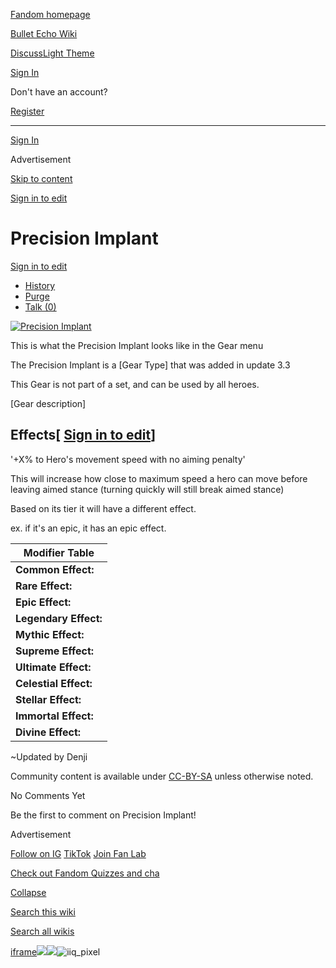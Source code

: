 [Fandom homepage](https://www.fandom.com/)

[Bullet Echo Wiki](https://bullet-echo.fandom.com/)

[Discuss](https://bullet-echo.fandom.com/f "Discuss")[Light Theme](https://bullet-echo.fandom.com/wiki/Precision_Implant# "Light Theme")

[Sign In](https://auth.fandom.com/signin?source=mw&redirect=https%3A%2F%2Fbullet-echo.fandom.com%2Fwiki%2FPrecision_Implant)

Don't have an account?

[Register](https://auth.fandom.com/register?source=mw&redirect=https%3A%2F%2Fbullet-echo.fandom.com%2Fwiki%2FPrecision_Implant)

* * *

[Sign In](https://auth.fandom.com/signin?source=mw&redirect=https%3A%2F%2Fbullet-echo.fandom.com%2Fwiki%2FPrecision_Implant)

Advertisement

[Skip to content](https://bullet-echo.fandom.com/wiki/Precision_Implant#page-header)

[Sign in to edit](https://auth.fandom.com/signin?redirect=https%3A%2F%2Fbullet-echo.fandom.com%2Fwiki%2FPrecision_Implant%3Fveaction%3Dedit&uselang=en)

# Precision Implant

[Sign in to edit](https://auth.fandom.com/signin?redirect=https%3A%2F%2Fbullet-echo.fandom.com%2Fwiki%2FPrecision_Implant%3Fveaction%3Dedit&uselang=en)

- [History](https://bullet-echo.fandom.com/wiki/Precision_Implant?action=history)
- [Purge](https://bullet-echo.fandom.com/wiki/Precision_Implant?action=purge)
- [Talk (0)](https://bullet-echo.fandom.com/wiki/Talk:Precision_Implant?action=edit&redlink=1)

[![Precision Implant](https://static.wikia.nocookie.net/bullet-echo/images/4/46/Precision_Implant.png/revision/latest?cb=20201028035605)](https://static.wikia.nocookie.net/bullet-echo/images/4/46/Precision_Implant.png/revision/latest?cb=20201028035605)

This is what the Precision Implant looks like in the Gear menu

The Precision Implant is a \[Gear Type\] that was added in update 3.3

This Gear is not part of a set, and can be used by all heroes.

\[Gear description\]

## Effects\[ [Sign in to edit](https://auth.fandom.com/signin?redirect=https%3A%2F%2Fbullet-echo.fandom.com%2Fwiki%2FPrecision_Implant%3Fveaction%3Dedit%26section%3D1&uselang=en "Sign in to edit")\]

'+X% to Hero's movement speed with no aiming penalty'

This will increase how close to maximum speed a hero can move before leaving aimed stance (turning quickly will still break aimed stance)

Based on its tier it will have a different effect.

ex. if it's an epic, it has an epic effect.

| Modifier Table |
| --- |
| **Common Effect:** | +4% to hero's moviment speed when aiming |
| **Rare Effect:** | +8% to hero's moviment speed when aiming |
| **Epic Effect:** | +12% to hero's moviment speed when aiming |
| **Legendary Effect:** | +16% to hero's moviment speed when aiming |
| **Mythic Effect:** | +20% to hero's moviment speed when aiming |
| **Supreme Effect:** | +24% to hero's moviment speed when aiming |
| **Ultimate Effect:** | +28% to hero's moviment speed when aiming |
| **Celestial Effect:** | +29% to hero's moviment speed when aiming |
| **Stellar Effect:** | +30% to hero's moviment speed when aiming |
| **Immortal Effect:** | +31% to hero's moviment speed when aiming |
| **Divine Effect:** | +32% to hero's moviment speed when aiming |

~Updated by Denji

Community content is available under [CC-BY-SA](https://www.fandom.com/licensing) unless otherwise noted.

No Comments Yet

Be the first to comment on Precision Implant!

Advertisement

[Follow on IG](https://bit.ly/FandomIG) [TikTok](https://bit.ly/TikTokFandom) [Join Fan Lab](https://bit.ly/FanLabWikiBar)

[Check out Fandom Quizzes and cha](https://bit.ly/WBTrivia2)

[Collapse](https://bullet-echo.fandom.com/wiki/Precision_Implant# "Collapse")

[Search this wiki](https://bullet-echo.fandom.com/wiki/Special:Search?scope=internal&query=&h=1&isFromHighlightActions=on)

[Search all wikis](https://bullet-echo.fandom.com/wiki/Special:Search?scope=cross-wiki&query=&h=1&isFromHighlightActions=on)

[iframe](https://www.fandom.com/silver-surfer.html)![](https://idsync.rlcdn.com/712315.gif?partner_uid=f2f2304d-ddc9-46e2-9d4f-49d0ebfb0934)![](https://pixel.tapad.com/idsync/ex/receive?partner_id=3442&partner_device_id=f2f2304d-ddc9-46e2-9d4f-49d0ebfb0934&partner_url=https://services.fandom.com/identity-storage/external/experian/receiveid/57b0bb59-dd3f-41ed-81d6-e541402f990c?id=${TA_DEVICE_ID}&partner=TAPAD)![iiq_pixel](https://sync.intentiq.com/profiles_engine/ProfilesEngineServlet?at=20&mi=10&secure=1&dpi=1187275693&iiqidtype=2&iiqpcid=edcde898-4816-bc87-0736-9bfd3dde4001&iiqpciddate=1745205136048&tsrnd=920_1745205136053&vrref=fandom.com&jsver=6.07&dw=1280&dh=1024&dpr=1&lan=en-US&testPercentage=97&testGroup=A&uh=%7B%220%22%3A%22%5C%22Google%20Chrome%5C%22%3Bv%3D%5C%22135%5C%22%2C%20%5C%22Not-A.Brand%5C%22%3Bv%3D%5C%228%5C%22%2C%20%5C%22Chromium%5C%22%3Bv%3D%5C%22135%5C%22%22%2C%221%22%3A%22%3F0%22%2C%222%22%3A%22%5C%22Linux%20x86_64%5C%22%22%2C%223%22%3A%22%5C%22x86%5C%22%22%2C%224%22%3A%22%5C%2264%5C%22%22%2C%226%22%3A%22%5C%226.6.72%5C%22%22%2C%227%22%3A%22%3F0%22%2C%228%22%3A%22%5C%22Google%20Chrome%5C%22%3Bv%3D%5C%22135.0.7049.95%5C%22%2C%20%5C%22Not-A.Brand%5C%22%3Bv%3D%5C%228.0.0.0%5C%22%2C%20%5C%22Chromium%5C%22%3Bv%3D%5C%22135.0.7049.95%5C%22%22%7D&gdpr=0)